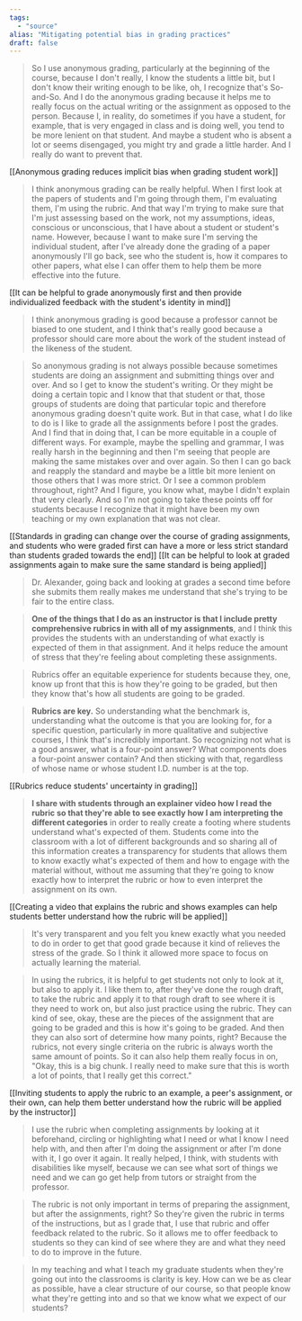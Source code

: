 ```yaml
---
tags:
  - "source"
alias: "Mitigating potential bias in grading practices"
draft: false
---
```

> So I use anonymous grading, particularly at the beginning of the course, because I don't really, I know the students a little bit, but I don't know their writing enough to be like, oh, I recognize that's So-and-So. And I do the anonymous grading because it helps me to really focus on the actual writing or the assignment as opposed to the person. Because I, in reality, do sometimes if you have a student, for example, that is very engaged in class and is doing well, you tend to be more lenient on that student. And maybe a student who is absent a lot or seems disengaged, you might try and grade a little harder. And I really do want to prevent that. 

[[Anonymous grading reduces implicit bias when grading student work]]

> I think anonymous grading can be really helpful. When I first look at the papers of students and I'm going through them, I'm evaluating them, I'm using the rubric. And that way I'm trying to make sure that I'm just assessing based on the work, not my assumptions, ideas, conscious or unconscious, that I have about a student or student's name. However, because I want to make sure I'm serving the individual student, after I've already done the grading of a paper anonymously I'll go back, see who the student is, how it compares to other papers, what else I can offer them to help them be more effective into the future.  

[[It can be helpful to grade anonymously first and then provide individualized feedback with the student's identity in mind]]

> I think anonymous grading is good because a professor cannot be biased to one student, and I think that's really good because a professor should care more about the work of the student instead of the likeness of the student.  

> So anonymous grading is not always possible because sometimes students are doing an assignment and submitting things over and over. And so I get to know the student's writing. Or they might be doing a certain topic and I know that that student or that, those groups of students are doing that particular topic and therefore anonymous grading doesn't quite work. But in that case, what I do like to do is I like to grade all the assignments before I post the grades. And I find that in doing that, I can be more equitable in a couple of different ways. For example, maybe the spelling and grammar, I was really harsh in the beginning and then I'm seeing that people are making the same mistakes over and over again. So then I can go back and reapply the standard and maybe be a little bit more lenient on those others that I was more strict. Or I see a common problem throughout, right? And I figure, you know what, maybe I didn't explain that very clearly. And so I'm not going to take these points off for students because I recognize that it might have been my own teaching or my own explanation that was not clear.  

[[Standards in grading can change over the course of grading assignments, and students who were graded first can have a more or less strict standard than students graded towards the end]]
[[It can be helpful to look at graded assignments again to make sure the same standard is being applied]]

> Dr. Alexander, going back and looking at grades a second time before she submits them really makes me understand that she's trying to be fair to the entire class. 

> **One of the things that I do as an instructor is that I include pretty comprehensive rubrics in with all of my assignments**, and I think this provides the students with an understanding of what exactly is expected of them in that assignment. And it helps reduce the amount of stress that they're feeling about completing these assignments.  

> Rubrics offer an equitable experience for students because they, one, know up front that this is how they're going to be graded, but then they know that's how all students are going to be graded.

> **Rubrics are key.** So understanding what the benchmark is, understanding what the outcome is that you are looking for, for a specific question, particularly in more qualitative and subjective courses, I think that's incredibly important. So recognizing not what is a good answer, what is a four-point answer? What components does a four-point answer contain? And then sticking with that, regardless of whose name or whose student I.D. number is at the top. 

[[Rubrics reduce students' uncertainty in grading]]

> **I share with students through an explainer video how I read the rubric so that they're able to see exactly how I am interpreting the different categories** in order to really create a footing where students understand what's expected of them. Students come into the classroom with a lot of different backgrounds and so sharing all of this information creates a transparency for students that allows them to know exactly what's expected of them and how to engage with the material without, without me assuming that they're going to know exactly how to interpret the rubric or how to even interpret the assignment on its own. 

[[Creating a video that explains the rubric and shows examples can help students better understand how the rubric will be applied]]

> It's very transparent and you felt you knew exactly what you needed to do in order to get that good grade because it kind of relieves the stress of the grade. So I think it allowed more space to focus on actually learning the material. 

> In using the rubrics, it is helpful to get students not only to look at it, but also to apply it. I like them to, after they've done the rough draft, to take the rubric and apply it to that rough draft to see where it is they need to work on, but also just practice using the rubric. They can kind of see, okay, these are the pieces of the assignment that are going to be graded and this is how it's going to be graded. And then they can also sort of determine how many points, right? Because the rubrics, not every single criteria on the rubric is always worth the same amount of points. So it can also help them really focus in on, "Okay, this is a big chunk. I really need to make sure that this is worth a lot of points, that I really get this correct." 

[[Inviting students to apply the rubric to an example, a peer's assignment, or their own, can help them better understand how the rubric will be applied by the instructor]]

> I use the rubric when completing assignments by looking at it beforehand, circling or highlighting what I need or what I know I need help with, and then after I'm doing the assignment or after I'm done with it, I go over it again. It really helped, I think, with students with disabilities like myself, because we can see what sort of things we need and we can go get help from tutors or straight from the professor.  

> The rubric is not only important in terms of preparing the assignment, but after the assignments, right? So they're given the rubric in terms of the instructions, but as I grade that, I use that rubric and offer feedback related to the rubric. So it allows me to offer feedback to students so they can kind of see where they are and what they need to do to improve in the future. 

> In my teaching and what I teach my graduate students when they're going out into the classrooms is clarity is key. How can we be as clear as possible, have a clear structure of our course, so that people know what they're getting into and so that we know what we expect of our students?